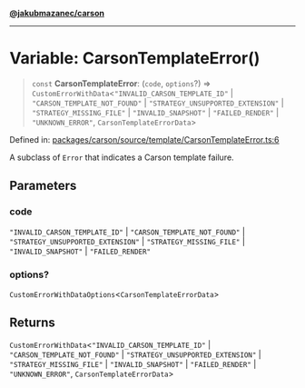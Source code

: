 [**@jakubmazanec/carson**](../README.md)

---

# Variable: CarsonTemplateError()

> `const` **CarsonTemplateError**: (`code`, `options`?) =>
> `CustomErrorWithData`\<`"INVALID_CARSON_TEMPLATE_ID"` \| `"CARSON_TEMPLATE_NOT_FOUND"` \|
> `"STRATEGY_UNSUPPORTED_EXTENSION"` \| `"STRATEGY_MISSING_FILE"` \| `"INVALID_SNAPSHOT"` \|
> `"FAILED_RENDER"` \| `"UNKNOWN_ERROR"`, `CarsonTemplateErrorData`\>

Defined in:
[packages/carson/source/template/CarsonTemplateError.ts:6](https://github.com/jakubmazanec/tools/blob/b189bd808f93a39eacbf7e401a82a754c5ce3b63/packages/carson/source/template/CarsonTemplateError.ts#L6)

A subclass of `Error` that indicates a Carson template failure.

## Parameters

### code

`"INVALID_CARSON_TEMPLATE_ID"` | `"CARSON_TEMPLATE_NOT_FOUND"` | `"STRATEGY_UNSUPPORTED_EXTENSION"`
| `"STRATEGY_MISSING_FILE"` | `"INVALID_SNAPSHOT"` | `"FAILED_RENDER"`

### options?

`CustomErrorWithDataOptions`\<`CarsonTemplateErrorData`\>

## Returns

`CustomErrorWithData`\<`"INVALID_CARSON_TEMPLATE_ID"` \| `"CARSON_TEMPLATE_NOT_FOUND"` \|
`"STRATEGY_UNSUPPORTED_EXTENSION"` \| `"STRATEGY_MISSING_FILE"` \| `"INVALID_SNAPSHOT"` \|
`"FAILED_RENDER"` \| `"UNKNOWN_ERROR"`, `CarsonTemplateErrorData`\>
